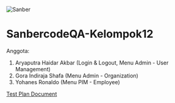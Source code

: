 ![Sanber](https://sanbercode.com/assets_new/images/logo/logo-horizontal.svg)

# SanbercodeQA-Kelompok12

Anggota: 
1. Aryaputra Haidar Akbar (Login & Logout, Menu Admin - User Management)
2. Gora Indiraja Shafa (Menu Admin - Organization)
3. Yohanes Ronaldo (Menu PIM - Employee)

[Test Plan Document](https://docs.google.com/spreadsheets/d/1nYVrXTbhr43YOuJ2L2yXA6SHsGtxOQY37t75_ZkPotM/edit?usp=sharing "Test Plan Document!")
